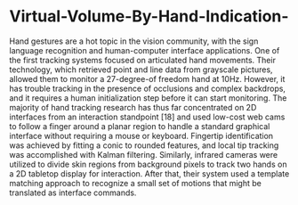 # Virtual-Volume-By-Hand-Indication-
Hand gestures are a hot topic in the vision community, with the sign language recognition and 
human-computer interface applications. One of the first tracking systems focused on articulated 
hand movements. Their technology, which retrieved point and line data from grayscale pictures, 
allowed them to monitor a 27-degree-of freedom hand at 10Hz. However, it has trouble tracking 
in the presence of occlusions and complex backdrops, and it requires a human initialization step 
before it can start monitoring.
The majority of hand tracking research has thus far concentrated on 2D interfaces from an 
interaction standpoint [18] and used low-cost web cams to follow a finger around a planar region 
to handle a standard graphical interface without requiring a mouse or keyboard. Fingertip 
identification was achieved by fitting a conic to rounded features, and local tip tracking was 
accomplished with Kalman filtering.
Similarly, infrared cameras were utilized to divide skin regions from background pixels to track 
two hands on a 2D tabletop display for interaction. After that, their system used a template 
matching approach to recognize a small set of motions that might be translated as interface 
commands. 
